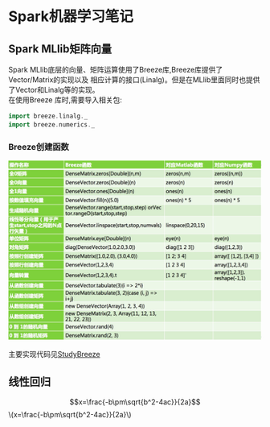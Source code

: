 # Spark机器学习笔记

<script type="text/javascript" src="http://cdn.mathjax.org/mathjax/latest/MathJax.js?config=default"></script>

## Spark MLlib矩阵向量
Spark MLlib底层的向量、矩阵运算使用了Breeze库,Breeze库提供了Vector/Matrix的实现以及 相应计算的接口(Linalg)。但是在MLlib里面同时也提供了Vector和Linalg等的实现。  
在使用Breeze 库时,需要导入相关包:  
``` scala
import breeze.linalg._  
import breeze.numerics._
```
### Breeze创建函数
<div align=center>
    <img src="./pic/Breeze创建函数.png">
</div>

主要实现代码见[StudyBreeze](./chapter02/StudyBreeze.scala)

## 线性回归

$$x=\frac{-b\pm\sqrt{b^2-4ac}}{2a}$$
\\(x=\frac{-b\pm\sqrt{b^2-4ac}}{2a}\\)
